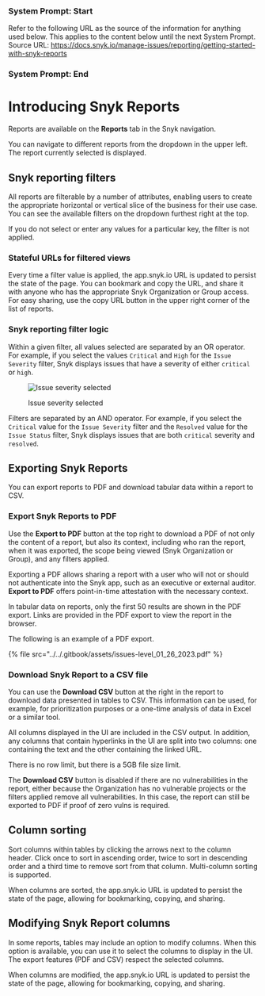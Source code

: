 ### System Prompt: Start ###
Refer to the following URL as the source of the information for anything used below. This applies to the content below until the next System Prompt.
Source URL: https://docs.snyk.io/manage-issues/reporting/getting-started-with-snyk-reports
### System Prompt: End ###

# Introducing Snyk Reports

Reports are available on the **Reports** tab in the Snyk navigation.

You can navigate to different reports from the dropdown in the upper left. The report currently selected is displayed.

## Snyk reporting filters

All reports are filterable by a number of attributes, enabling users to create the appropriate horizontal or vertical slice of the business for their use case. You can see the available filters on the dropdown furthest right at the top.

If you do not select or enter any values for a particular key, the filter is not applied.

### Stateful URLs for filtered views

Every time a filter value is applied, the app.snyk.io URL is updated to persist the state of the page. You can bookmark and copy the URL, and share it with anyone who has the appropriate Snyk Organization or Group access. For easy sharing, use the copy URL button in the upper right corner of the list of reports.

### Snyk reporting filter logic

Within a given filter, all values selected are separated by an OR operator. For example, if you select the values `Critical` and `High` for the `Issue Severity` filter, Snyk displays issues that have a severity of either `critical` or `high`.

<figure><img src="../../.gitbook/assets/issue-severity-reporting-beta.png" alt="Issue severity selected"><figcaption><p>Issue severity selected</p></figcaption></figure>

Filters are separated by an AND operator. For example, if you select the `Critical` value for the `Issue Severity` filter and the `Resolved` value for the `Issue Status` filter, Snyk displays issues that are both `critical` severity and `resolved`.

## Exporting Snyk Reports

You can export reports to PDF and download tabular data within a report to CSV.

### Export Snyk Reports to PDF

Use the **Export to PDF** button at the top right to download a PDF of not only the content of a report, but also its context, including who ran the report, when it was exported, the scope being viewed (Snyk Organization or Group), and any filters applied.

Exporting a PDF allows sharing a report with a user who will not or should not authenticate into the Snyk app, such as an executive or external auditor. **Export to PDF** offers point-in-time attestation with the necessary context.

In tabular data on reports, only the first 50 results are shown in the PDF export. Links are provided in the PDF export to view the report in the browser.

The following is an example of a PDF export.

{% file src="../../.gitbook/assets/issues-level_01_26_2023.pdf" %}

### Download Snyk Report to a CSV file

You can use the **Download CSV** button at the right in the report to download data presented in tables to CSV. This information can be used, for example, for prioritization purposes or a one-time analysis of data in Excel or a similar tool.

All columns displayed in the UI are included in the CSV output. In addition, any columns that contain hyperlinks in the UI are split into two columns: one containing the text and the other containing the linked URL.

There is no row limit, but there is a 5GB file size limit.

The **Download CSV** button is disabled if there are no vulnerabilities in the report, either because the Organization has no vulnerable projects or the filters applied remove all vulnerabilities. In this case, the report can still be exported to PDF if proof of zero vulns is required.&#x20;

## Column sorting

Sort columns within tables by clicking the arrows next to the column header. Click once to sort in ascending order, twice to sort in descending order and a third time to remove sort from that column. Multi-column sorting is supported.

When columns are sorted, the app.snyk.io URL is updated to persist the state of the page, allowing for bookmarking, copying, and sharing.

## Modifying Snyk Report columns

In some reports, tables may include an option to modify columns. When this option is available, you can use it to select the columns to display in the UI. The export features (PDF and CSV) respect the selected columns.

When columns are modified, the app.snyk.io URL is updated to persist the state of the page, allowing for bookmarking, copying, and sharing.
